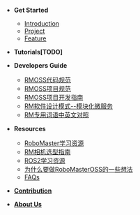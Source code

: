 <!-- docs/_sidebar.md -->

- **Get Started**
  - [Introduction](Get_Started/introduction.md)
  - [Project](Get_Started/project.md)
  - [Feature](Get_Started/feature.md)
  
- **Tutorials[TODO]**
  
- **Developers Guide**
  - [RMOSS代码规范](Developers_Guide/rmoss_code_style.md)
  - [RMOSS项目规范](Developers_Guide/rmoss_project_spec.md)
  - [RMOSS项目开发指南](Developers_Guide/rmoss_dev_guide.md)
  - [RM软件设计模式--模块化微服务](Developers_Guide/rm_design_patten.md)
  - [RM专用词语中英文对照](Developers_Guide/rm_terms.md)
- **Resources**
  - [RoboMaster学习资源](Resource/awesome.md)
  - [RM相机选型指南](Resource/camera_selection.md)
  - [ROS2学习资源](Resource/ros2.md)
  - [为什么要做RoboMasterOSS的一些想法](Resource/rmoss_idea.md)
  - [FAQs](Resource/faq.md)
  
- [**Contribution**](contribution.md)
- [**About Us**](about_us.md)



